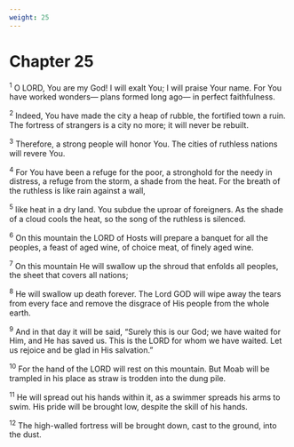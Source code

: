 ```yaml
---
weight: 25
---
```


# Chapter 25

<sup>1</sup> O LORD, You are my God! I will exalt You; I will praise Your name. For You have worked wonders— plans formed long ago— in perfect faithfulness. 

<sup>2</sup> Indeed, You have made the city a heap of rubble, the fortified town a ruin. The fortress of strangers is a city no more; it will never be rebuilt. 

<sup>3</sup> Therefore, a strong people will honor You. The cities of ruthless nations will revere You. 

<sup>4</sup> For You have been a refuge for the poor, a stronghold for the needy in distress, a refuge from the storm, a shade from the heat. For the breath of the ruthless is like rain against a wall, 

<sup>5</sup> like heat in a dry land. You subdue the uproar of foreigners. As the shade of a cloud cools the heat, so the song of the ruthless is silenced. 

<sup>6</sup> On this mountain the LORD of Hosts will prepare a banquet for all the peoples, a feast of aged wine, of choice meat, of finely aged wine. 

<sup>7</sup> On this mountain He will swallow up the shroud that enfolds all peoples, the sheet that covers all nations; 

<sup>8</sup> He will swallow up death forever. The Lord GOD will wipe away the tears from every face and remove the disgrace of His people from the whole earth. 

<sup>9</sup> And in that day it will be said, “Surely this is our God; we have waited for Him, and He has saved us. This is the LORD for whom we have waited. Let us rejoice and be glad in His salvation.” 

<sup>10</sup> For the hand of the LORD will rest on this mountain. But Moab will be trampled in his place as straw is trodden into the dung pile. 

<sup>11</sup> He will spread out his hands within it, as a swimmer spreads his arms to swim. His pride will be brought low, despite the skill of his hands. 

<sup>12</sup> The high-walled fortress will be brought down, cast to the ground, into the dust. 


